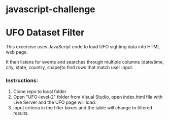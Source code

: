 # javascript-challenge
# UFO Dataset Filter

This excercise uses JavaScript code to load UFO sighting data into HTML web page. 

It then listens for events and searches through multiple columns (date/time, city, state, country, shape)to find rows that match user input.

### Instructions:
1. Clone repo to local folder
2. Open "UFO-level-2" folder from Visual Studio, open index.html file with Live Server and the UFO page will load.
3. Input criteria in the filter boxes and the table will change to filtered results.
